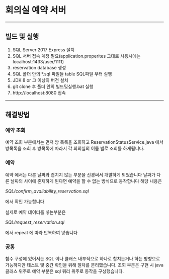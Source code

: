 # 회의실 예약 서버 

----
## 빌드 및 실행

1. SQL Server 2017 Express 설치 
2. SQL 서버 접속 계정 필요(application.properites 그대로 사용시에는 localhost:1433/user/1111)
3. reservation database 생성 
4. SQL 폴더 안의 *.sql 파일들 table SQL파일 부터 실행
5. JDK 8 or 그 이상의 버전 설치
6. git clone 후 폴더 안의 빌드및실행.bat 실행
7. http://localhost:8080 접속 


----
## 해결방법 
### 예약 조회 
예약 조회 부분에서는 먼저 방 목록을 조회하고 
ReservationStatusService.java 에서 방목록을 조회 후
방목록에 따라서 각 회의실의 이름 별로 조회를 하게됩니다. 





### 예약
예약 에서는 다른 날짜와 겹치지 않는 부분을 신경써서 개발하게 되었습니다 날짜가 다른 날짜의 사이에 존재하게 된다면 예약을 할 수 없는 방식으로 동작합니다 
해당 내용은 

*SQL/confirm\_availability\_reservation.sql*

에서 확인 가능합니다 

실제로 예약 데이터를 넣는부분은 

*SQL/request\_reservation.sql*

에서 repeat 에 따라 반복하여 넣습니다 



### 공통

함수 구성에 있어서는 SQL 이나 클래스 내부적으로 하나로 합치는거나 하는 방향으로 가능하지만 테스트 및 중간 확인을 위해 절차를 분리했습니다. 조회 부분은 구현 시 java 클래스 위주로 예약 부분은 sql 쿼리 위주로 동작을 구성했습니다.   



